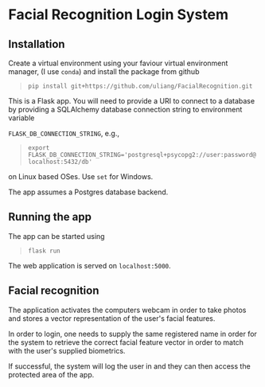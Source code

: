 # Facial Recognition Login System 

## Installation 

Create a virtual environment using your faviour virtual environment manager, (I use `conda`) and install the package from github 

> `pip install git+https://github.com/uliang/FacialRecognition.git`

This is a Flask app. You will need to provide a URI to connect to a database by providing a SQLAlchemy database connection string to environment variable 

`FLASK_DB_CONNECTION_STRING`, e.g., 

> `export FLASK_DB_CONNECTION_STRING='postgresql+psycopg2://user:password@localhost:5432/db'`  

on Linux based OSes. Use `set` for Windows. 

The app assumes a Postgres database backend. 

## Running the app 
The app can be started using 
> `flask run` 

The web application is served on `localhost:5000`.  

## Facial recognition 
The application activates the computers webcam in order to take photos and stores a vector representation of the user's facial features. 

In order to login, one needs to supply the same registered name in order for the system to retrieve the correct facial feature vector in order to match with the user's supplied biometrics. 

If successful, the system will log the user in and they can then access the protected area of the app. 